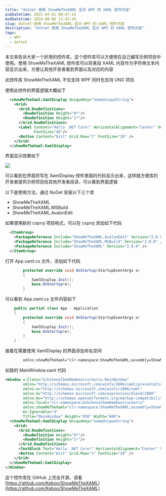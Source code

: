 ```yaml
---
title: "dotnet 使用 ShowMeTheXAML 显示 WPF 的 XAML 控件内容"
pubDatetime: 2021-04-01 00:47:14
modDatetime: 2024-08-06 12:43:29
slug: dotnet-使用-ShowMeTheXAML-显示-WPF-的-XAML-控件内容
description: "dotnet 使用 ShowMeTheXAML 显示 WPF 的 XAML 控件内容"
tags:
  - WPF
  - dotnet
---
```





本文来告诉大家一个好用的控件库，这个控件库可以方便用在自己编写示例项目中使用。使用 ShowMeTheXAML 控件库可以将某段 XAML 内容作为字符串文本内容显示出来，方便让其他开发者看到界面以及对应的内容

<!--more-->


<!-- CreateTime:2021/4/1 8:47:14 -->

<!-- 发布 -->

此控件库 ShowMeTheXAML 不仅支持 WPF 同时也支持 UNO 项目

使用此控件的界面逻辑大概如下

```xml
  <showMeTheXaml:XamlDisplay UniqueKey="SomeUniqueString">
    <Grid>
      <Grid.RowDefinitions>
        <RowDefinition Height="9*"/>
        <RowDefinition Height="1*"/>
      </Grid.RowDefinitions>
      <Label Content="Hello .NET Core!" HorizontalAlignment="Center" VerticalAlignment="Center"
             FontSize="40"/>
      <Button Content="Exit" Grid.Row="1" FontSize="20" />
    </Grid>
  </showMeTheXaml:XamlDisplay>
```

界面显示效果如下

<!-- ![](images/img-dotnet 使用 ShowMeTheXAML 显示 WPF 的 XAML 控件内容0.png) -->

![](images/img-lindexi%2F202141848155823.jpg)

可以看到在界面将写在 XamlDisplay 控件里面的代码显示出来，这样就方便库的开发者提供示例项目给其他开发者阅读，可以看到界面逻辑

以下是使用方法，通过 NuGet 安装以下三个库

- ShowMeTheXAML
- ShowMeTheXAML.MSBuild
- ShowMeTheXAML.AvalonEdit

如果使用新的 csproj 项目格式，可以在 csproj 添加如下代码

```xml
  <ItemGroup>
    <PackageReference Include="ShowMeTheXAML.AvalonEdit" Version="2.0.0" />
    <PackageReference Include="ShowMeTheXAML.MSBuild" Version="2.0.0" />
    <PackageReference Include="ShowMeTheXAML" Version="2.0.0" />
  </ItemGroup>
```

打开 App.xaml.cs 文件，添加如下代码

```csharp
        protected override void OnStartup(StartupEventArgs e)
        {
            XamlDisplay.Init();
            base.OnStartup(e);
        }
```

可以看到 App.xaml.cs 文件内容如下

```csharp
    public partial class App : Application
    {
        protected override void OnStartup(StartupEventArgs e)
        {
            XamlDisplay.Init();
            base.OnStartup(e);
        }
    }
```

接着在需要使用 XamlDisplay 的界面添加命名空间

```xml
        xmlns:showMeTheXaml="clr-namespace:ShowMeTheXAML;assembly=ShowMeTheXAML"
```

如我的 MainWindow.xaml 代码

```xml
<Window x:Class="GihihenalbemHemkearcurearcu.MainWindow"
        xmlns="http://schemas.microsoft.com/winfx/2006/xaml/presentation"
        xmlns:x="http://schemas.microsoft.com/winfx/2006/xaml"
        xmlns:d="http://schemas.microsoft.com/expression/blend/2008"
        xmlns:mc="http://schemas.openxmlformats.org/markup-compatibility/2006"
        xmlns:local="clr-namespace:GihihenalbemHemkearcurearcu"
        xmlns:showMeTheXaml="clr-namespace:ShowMeTheXAML;assembly=ShowMeTheXAML"
        mc:Ignorable="d"
        Title="MainWindow" Height="450" Width="800">
  <showMeTheXaml:XamlDisplay UniqueKey="SomeUniqueString">
    <Grid>
      <Grid.RowDefinitions>
        <RowDefinition Height="9*"/>
        <RowDefinition Height="1*"/>
      </Grid.RowDefinitions>
      <TextBlock Text="Hello .NET Core!" HorizontalAlignment="Center" VerticalAlignment="Center"/>
      <Button Content="Exit" Grid.Row="1" FontSize="20" />
    </Grid>
  </showMeTheXaml:XamlDisplay>
</Window>
```

这个控件库在 GitHub 上完全开源，请看 [https://github.com/Keboo/ShowMeTheXAML](https://github.com/Keboo/ShowMeTheXAML)


